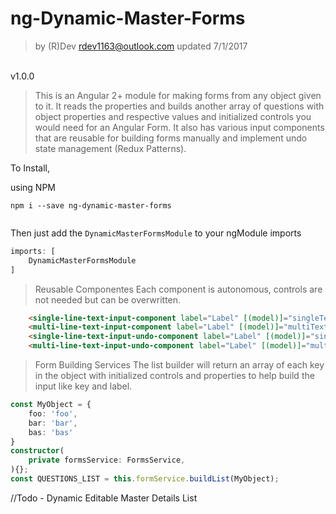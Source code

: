 # ng-Dynamic-Master-Forms
>by (R)Dev rdev1163@outlook.com
updated 7/1/2017
<br>
v1.0.0

>This is an Angular 2+ module for making forms from any object given to it. It reads the properties and builds another array of questions with object properties and respective values and initialized controls you would need for an Angular Form. It also has various input components that are reusable for building forms manually and implement undo state management (Redux Patterns).
 
 To Install, 
  
  using NPM

```shell
npm i --save ng-dynamic-master-forms
    
```
Then just add the `DynamicMasterFormsModule` to your ngModule imports

```typescript
imports: [
    DynamicMasterFormsModule
]    
```
> Reusable Componentes
Each component is autonomous, controls are not needed but can be overwritten.
```html
    <single-line-text-input-component label="Label" [(model)]="singleText" placeholder="placeholder" [control]="singleDemoControl" ></single-line-text-input-component>
    <multi-line-text-input-component label="Label" [(model)]="multiText" placeholder="placeholder" [control]="multiDemoControl" ></multi-line-text-input-component>
    <single-line-text-input-undo-component label="Label" [(model)]="singleUndoText" placeholder="placeholder" [control]="singleDemoControl" ></single-line-text-input-undo-component>
    <multi-line-text-input-undo-component label="Label" [(model)]="multiUndoText" placeholder="placeholder" [control]="multiDemoUndoControl"></multi-line-text-input-undo-component>

```

> Form Building Services
The list builder will return an array of each key in the object with initialized controls and properties to help build the input like key and label.
```typescript
const MyObject = {
	foo: 'foo',
	bar: 'bar',
	bas: 'bas'
}
constructor(
	private formsService: FormsService,
){};
const QUESTIONS_LIST = this.formService.buildList(MyObject);
```  
//Todo - Dynamic Editable Master Details List
  
 
